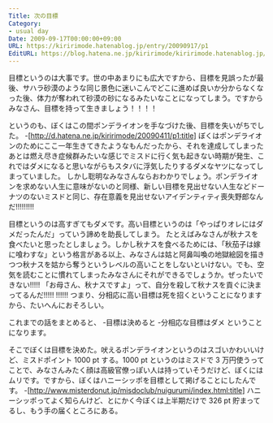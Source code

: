 ```yaml
---
Title: 次の目標
Category:
- usual day
Date: 2009-09-17T00:00:00+09:00
URL: https://kiririmode.hatenablog.jp/entry/20090917/p1
EditURL: https://blog.hatena.ne.jp/kiririmode/kiririmode.hatenablog.jp/atom/entry/8454420450078212610
---
```



目標というのは大事です。世の中あまりにも広大ですから、目標を見誤ったが最後、サハラ砂漠のような同じ景色に迷いこんでどこに進めば良いか分からなくなった後、体力が奪われて砂漠の砂になるみたいなことになってしまう。ですからみなさん、目標を持って生きましょう！！！！

というのも、ぼくはこの間ポンデライオンを手なづけた後、目標を失いがちでした。
-[http://d.hatena.ne.jp/kiririmode/20090411/p1:title]
ぼくはポンデライオンのためにここ一年生きてきたようなもんだったから、それを達成してしまったあとは燃え尽き症候群みたいな感じでミスドに行く気も起きない時期が発生、これではダメになると思いながらもスタバに浮気したりするダメなヤツになってしまっていました。
しかし聡明なみなさんならおわかりでしょう。ポンデライオンを求めない人生に意味がないのと同様、新しい目標を見出せない人生などドーナツのないミスドと同じ、存在意義を見出せないアイデンティティ喪失野郎なんだ!!!!!!!!!


目標というのは高すぎてもダメです。高い目標というのは「やっぱりオレにはダメだったんだ」っていう諦めを助長してしまう。
たとえばみなさんが秋ナスを食べたいと思ったとしましょう。しかし秋ナスを食べるためには、「秋茄子は嫁に喰わすな」という格言がある以上、みなさんは姑と阿鼻叫喚の地獄絵図を描きつつ秋ナスを姑から奪うというレベルの高いことをしないといけない。でも、空気を読むことに慣れてしまったみなさんにそれができるでしょうか。ぜったいできない!!!!! 「お母さん、秋ナスですよ」って、自分を殺して秋ナスを貢ぐに決まってるんだ!!!!! !!!!!!
つまり、分相応に高い目標は死を招くということになりますから、たいへんにおそろしい。

これまでの話をまとめると、
-目標は決めると
-分相応な目標はダメ
ということになります。

そこでぼくは目標を決めた。吠えるポンデライオンというのはスゴいかわいいけど、ミスドポイント 1000 pt する。1000 pt というのはミスドで 3 万円使うってことで、みなさんみたく顔は高級官僚っぽい人は持っていそうだけど、ぼくにはムリです。ですから、ぼくはハニーシッポを目標として掲げることにしたんです。
-[http://www.misterdonut.jp/misdoclub/nuigurumi/index.html:title]
ハニーシッポってよく知らんけど、とにかく今ぼくは上半期だけで 326 pt 貯まってるし、もう手の届くところにある。
